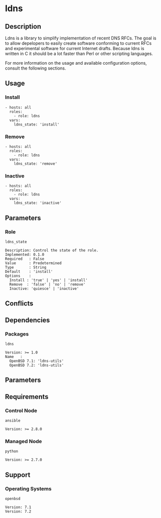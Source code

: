 # ldns

## Description

Ldns is a library to simplify implementation of recent DNS RFCs. The goal is to
allow depelopers to easily create software conforming to current RFCs and
experimental software for current Internet drafts. Because ldns is written in C
it should be a lot faster than Perl or other scripting languages.

For more information on the usage and available configuration options,
consult the following sections.

## Usage

### Install

```
- hosts: all
  roles:
    - role: ldns
  vars:
    ldns_state: 'install'
```

### Remove

```
- hosts: all
  roles:
    - role: ldns
  vars:
    ldns_state: 'remove'
```

### Inactive

```
- hosts: all
  roles:
    - role: ldns
  vars:
    ldns_state: 'inactive'
```

## Parameters

### Role

`ldns_state`

    Description: Control the state of the role.
    Implemented: 0.1.0
    Required   : False
    Value      : Predetermined
    Type       : String
    Default    : 'install'
    Options    :
      Install : 'true' | 'yes' | 'install'
      Remove  : 'false' | 'no' | 'remove'
      Inactive: 'quiesce' | 'inactive'

## Conflicts

## Dependencies

### Packages

`ldns`

    Version: >= 1.0
    Name   :
      OpenBSD 7.1: 'ldns-utils'
      OpenBSD 7.2: 'ldns-utils'

## Parameters

## Requirements

### Control Node

`ansible`

    Version: >= 2.8.0

### Managed Node

`python`

    Version: >= 2.7.0

## Support

### Operating Systems

`openbsd`

    Version: 7.1
    Version: 7.2
